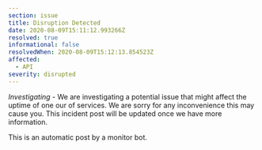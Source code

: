 ```yaml
---
section: issue
title: Disruption Detected
date: 2020-08-09T15:11:12.993266Z
resolved: true
informational: false
resolvedWhen: 2020-08-09T15:12:13.854523Z
affected:
  - API
severity: disrupted
---
```

*Investigating* - We are investigating a potential issue that might affect the uptime of one our of services. We are sorry for any inconvenience this may cause you. This incident post will be updated once we have more information.

This is an automatic post by a monitor bot.
        